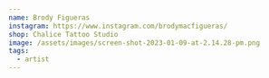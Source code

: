 ```yaml
---
name: Brody Figueras
instagram: https://www.instagram.com/brodymacfigueras/
shop: Chalice Tattoo Studio
image: /assets/images/screen-shot-2023-01-09-at-2.14.28-pm.png
tags:
  - artist
---
```

